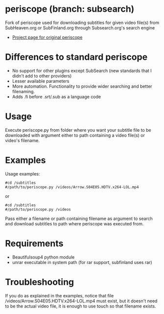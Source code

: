 periscope (branch: subsearch)
============
Fork of periscope used for downloading subtitles for given video file(s) from SubHeaven.org or SubFinland.org through Subsearch.org's search engine

* [Project page for original periscope](http://code.google.com/p/periscope/)

Differences to standard periscope
============
 - No support for other plugins except SubSearch (new standards that I didn't add to other providers)
 - Lesser available parameters
 - More automation. Functionality to provide wider searching and better filenaming.
 - Adds .fi before .srt/.sub as a language code

Usage
============
Execute periscope.py from folder where you want your subtitle file to be downloaded with argument either to path containing a video file(s) or video's filename.

Examples
============
Usage examples:
```
#cd /subtitles
#/path/to/periscope.py /videos/Arrow.S04E05.HDTV.x264-LOL.mp4
```
or 
```
#cd /subtitles
#/path/to/periscope.py /videos
```
Pass either a filename or path containing filename as argument to search and download subtitles to path where periscope was executed from.

Requirements
============
 - Beautifulsoup4 python module
 - unrar executable in system path (for rar support, subfinland uses rar)

Troubleshooting
============
If you do as explained in the examples, notice that file /videos/Arrow.S04E05.HDTV.x264-LOL.mp4 must exist, but it doesn't need to be the actual video file, it is enough to use touch so that filename exists.
